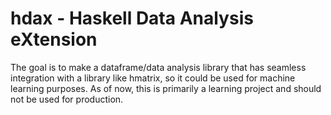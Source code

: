 # hdax - Haskell Data Analysis eXtension

The goal is to make a dataframe/data analysis library that has seamless integration with a library like hmatrix, so it could be used for machine learning purposes. As of now, this is primarily a learning project and should not be used for production.
